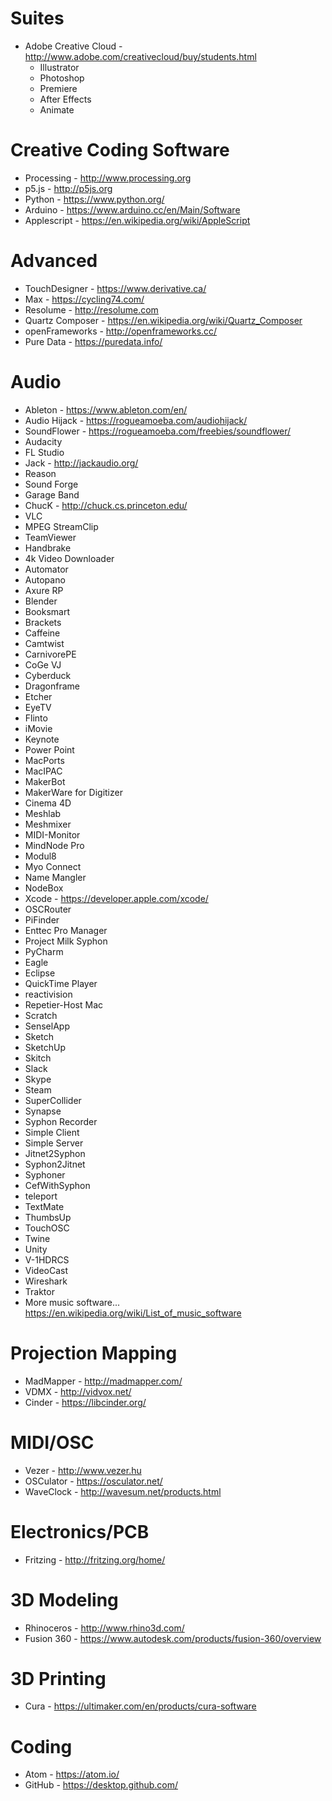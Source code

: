 # Suites
- Adobe Creative Cloud - http://www.adobe.com/creativecloud/buy/students.html
  - Illustrator
  - Photoshop
  - Premiere
  - After Effects
  - Animate

# Creative Coding Software
- Processing - http://www.processing.org
- p5.js - http://p5js.org
- Python - https://www.python.org/
- Arduino - https://www.arduino.cc/en/Main/Software 
- Applescript - https://en.wikipedia.org/wiki/AppleScript

# Advanced
- TouchDesigner - https://www.derivative.ca/
- Max - https://cycling74.com/
- Resolume - http://resolume.com
- Quartz Composer - https://en.wikipedia.org/wiki/Quartz_Composer
- openFrameworks - http://openframeworks.cc/
- Pure Data - https://puredata.info/

# Audio
- Ableton - https://www.ableton.com/en/
- Audio Hijack - https://rogueamoeba.com/audiohijack/
- SoundFlower - https://rogueamoeba.com/freebies/soundflower/
- Audacity
- FL Studio
- Jack - http://jackaudio.org/
- Reason
- Sound Forge
- Garage Band
- ChucK - http://chuck.cs.princeton.edu/
- VLC
- MPEG StreamClip
- TeamViewer
- Handbrake
- 4k Video Downloader
- Automator 
- Autopano
- Axure RP
- Blender
- Booksmart
- Brackets
- Caffeine
- Camtwist
- CarnivorePE
- CoGe VJ
- Cyberduck
- Dragonframe
- Etcher
- EyeTV
- Flinto
- iMovie
- Keynote
- Power Point
- MacPorts
- MacIPAC
- MakerBot
- MakerWare for Digitizer
- Cinema 4D
- Meshlab
- Meshmixer
- MIDI-Monitor
- MindNode Pro
- Modul8
- Myo Connect
- Name Mangler
- NodeBox
- Xcode - https://developer.apple.com/xcode/
- OSCRouter
- PiFinder
- Enttec Pro Manager
- Project Milk Syphon
- PyCharm
- Eagle
- Eclipse
- QuickTime Player
- reactivision
- Repetier-Host Mac
- Scratch
- SenselApp
- Sketch
- SketchUp
- Skitch
- Slack
- Skype
- Steam
- SuperCollider
- Synapse
- Syphon Recorder
- Simple Client
- Simple Server
- Jitnet2Syphon
- Syphon2Jitnet
- Syphoner
- CefWithSyphon
- teleport
- TextMate
- ThumbsUp
- TouchOSC
- Twine
- Unity
- V-1HDRCS
- VideoCast
- Wireshark
- Traktor
- More music software... https://en.wikipedia.org/wiki/List_of_music_software

# Projection Mapping
- MadMapper - http://madmapper.com/
- VDMX - http://vidvox.net/
- Cinder - https://libcinder.org/

# MIDI/OSC 
- Vezer - http://www.vezer.hu
- OSCulator - https://osculator.net/
- WaveClock - http://wavesum.net/products.html

# Electronics/PCB
- Fritzing - http://fritzing.org/home/

# 3D Modeling
- Rhinoceros - http://www.rhino3d.com/
- Fusion 360 - https://www.autodesk.com/products/fusion-360/overview

# 3D Printing
- Cura - https://ultimaker.com/en/products/cura-software

# Coding
- Atom - https://atom.io/
- GitHub - https://desktop.github.com/
